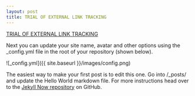 ```yaml
---
layout: post
title: TRIAL OF EXTERNAL LINK TRACKING
---
```


<a href="http://www.facebook.com/" >TRIAL OF EXTERNAL LINK TRACKING</a>

Next you can update your site name, avatar and other options using the _config.yml file in the root of your repository (shown below).



![_config.yml]({{ site.baseurl }}/images/config.png)

The easiest way to make your first post is to edit this one. Go into /_posts/ and update the Hello World markdown file. For more instructions head over to the [Jekyll Now repository](https://github.com/barryclark/jekyll-now) on GitHub.
